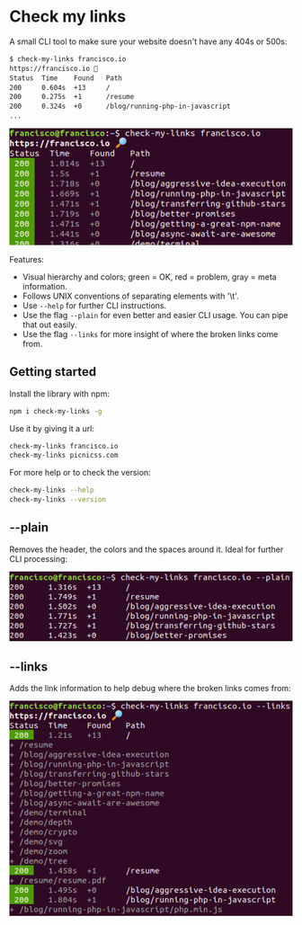 # Check my links

A small CLI tool to make sure your website doesn't have any 404s or 500s:

```bash
$ check-my-links francisco.io
https://francisco.io 🔎
Status  Time    Found   Path
200     0.604s  +13     /
200     0.275s  +1      /resume
200     0.324s  +0      /blog/running-php-in-javascript
...
```

![Output preview as described above](./assets/preview.png)

Features:

- Visual hierarchy and colors; green = OK, red = problem, gray = meta information.
- Follows UNIX conventions of separating elements with '\t'.
- Use `--help` for further CLI instructions.
- Use the flag `--plain` for even better and easier CLI usage. You can pipe that out easily.
- Use the flag `--links` for more insight of where the broken links come from.

## Getting started

Install the library with npm:

```bash
npm i check-my-links -g
```

Use it by giving it a url:

```bash
check-my-links francisco.io
check-my-links picnicss.com
```

For more help or to check the version:

```bash
check-my-links --help
check-my-links --version
```

## --plain

Removes the header, the colors and the spaces around it. Ideal for further CLI processing:

![](./assets/plain.png)

## --links

Adds the link information to help debug where the broken links comes from:

![](./assets/links.png)
